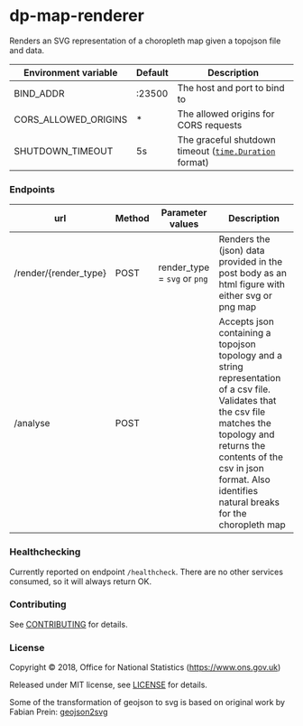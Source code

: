 dp-map-renderer
================

Renders an SVG representation of a choropleth map given a topojson file and data.


| Environment variable       | Default                  | Description                                            |
| -------------------------- | ------------------------ | -----------                                            |
| BIND_ADDR                  | :23500                   | The host and port to bind to                           |
| CORS_ALLOWED_ORIGINS       | *                        | The allowed origins for CORS requests                  |
| SHUTDOWN_TIMEOUT           | 5s                       | The graceful shutdown timeout ([`time.Duration`](https://golang.org/pkg/time/#Duration) format) |

### Endpoints

| url                   | Method | Parameter values             | Description                                                                                                                                                                                                                                       |
| ---                   | ------ | ----------------             | -----------                                                                                                                                                                                                                                       |
| /render/{render_type} | POST   | render_type = `svg` or `png` | Renders the (json) data provided in the post body as an html figure with either svg or png map                                                                                                                                                    |
| /analyse              | POST   |                              | Accepts json containing a topojson topology and a string representation of a csv file. Validates that the csv file matches the topology and returns the contents of the csv in json format. Also identifies natural breaks for the choropleth map |

### Healthchecking

Currently reported on endpoint `/healthcheck`. There are no other services consumed, so it will always return OK.

### Contributing

See [CONTRIBUTING](CONTRIBUTING.md) for details.

### License

Copyright © 2018, Office for National Statistics (https://www.ons.gov.uk)

Released under MIT license, see [LICENSE](LICENSE.md) for details.

Some of the transformation of geojson to svg is based on original work by Fabian Prein: [geojson2svg](https://github.com/fapian/geojson2svg)